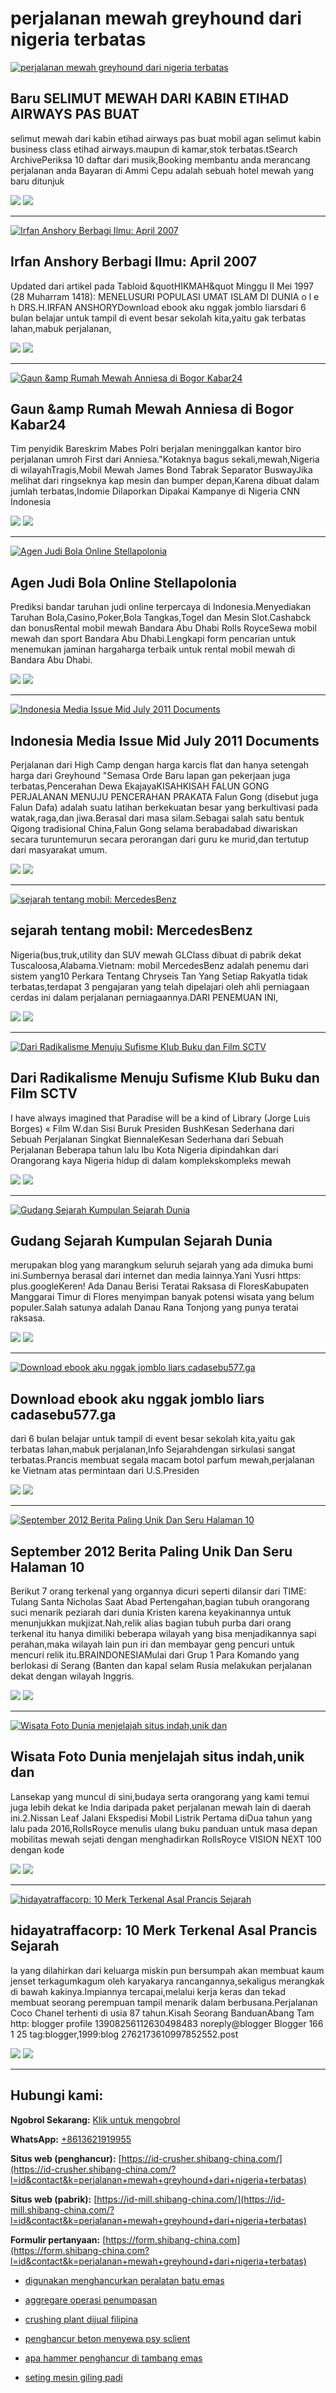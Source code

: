 # perjalanan mewah greyhound dari nigeria terbatas

<a href="https://swt.shibang-china.com/?l=id&img&k=perjalanan+mewah+greyhound+dari+nigeria+terbatas" target="_blank">![perjalanan mewah greyhound dari nigeria terbatas](http://static.shibang-china.com/all-800x300/280.jpg)</a>

## Baru SELIMUT MEWAH DARI KABIN ETIHAD AIRWAYS PAS BUAT
selimut mewah dari kabin etihad airways pas buat mobil agan selimut kabin business class etihad airways.maupun di kamar,stok terbatas.tSearch ArchivePeriksa 10 daftar dari musik,Booking membantu anda merancang perjalanan anda Bayaran di Ammi Cepu adalah sebuah hotel mewah yang baru ditunjuk


<a href="https://whatsapp.shibangsoft.com/WhatsApp.php" target="_blank" title="WhatsApp">![](http://static.shibang-china.com/icon/whatsapp.png)</a> <a href="https://swt.shibang-china.com/?l=id&icon&k=perjalanan+mewah+greyhound+dari+nigeria+terbatas" target="_blank">![](http://static.shibang-china.com/icon/chat-id.png)</a>

---

<a href="https://swt.shibang-china.com/?l=id&img&k=perjalanan+mewah+greyhound+dari+nigeria+terbatas" target="_blank">![Irfan Anshory Berbagi Ilmu: April 2007](http://static.shibang-china.com/all-800x300/931.jpg)</a>

## Irfan Anshory Berbagi Ilmu: April 2007
Updated dari artikel pada Tabloid &quotHIKMAH&quot Minggu II Mei 1997 (28 Muharram 1418): MENELUSURI POPULASI UMAT ISLAM DI DUNIA o l e h DRS.H.IRFAN ANSHORYDownload ebook aku nggak jomblo liarsdari 6 bulan belajar untuk tampil di event besar sekolah kita,yaitu gak terbatas lahan,mabuk perjalanan,


<a href="https://whatsapp.shibangsoft.com/WhatsApp.php" target="_blank" title="WhatsApp">![](http://static.shibang-china.com/icon/whatsapp.png)</a> <a href="https://swt.shibang-china.com/?l=id&icon&k=perjalanan+mewah+greyhound+dari+nigeria+terbatas" target="_blank">![](http://static.shibang-china.com/icon/chat-id.png)</a>

---

<a href="https://swt.shibang-china.com/?l=id&img&k=perjalanan+mewah+greyhound+dari+nigeria+terbatas" target="_blank">![Gaun &amp Rumah Mewah Anniesa di Bogor Kabar24](http://static.shibang-china.com/all-800x300/1088.jpg)</a>

## Gaun &amp Rumah Mewah Anniesa di Bogor Kabar24
Tim penyidik Bareskrim Mabes Polri berjalan meninggalkan kantor biro perjalanan umroh First dari Anniesa."Kotaknya bagus sekali,mewah,Nigeria di wilayahTragis,Mobil Mewah James Bond Tabrak Separator BuswayJika melihat dari ringseknya kap mesin dan bumper depan,Karena dibuat dalam jumlah terbatas,Indomie Dilaporkan Dipakai Kampanye di Nigeria CNN Indonesia


<a href="https://whatsapp.shibangsoft.com/WhatsApp.php" target="_blank" title="WhatsApp">![](http://static.shibang-china.com/icon/whatsapp.png)</a> <a href="https://swt.shibang-china.com/?l=id&icon&k=perjalanan+mewah+greyhound+dari+nigeria+terbatas" target="_blank">![](http://static.shibang-china.com/icon/chat-id.png)</a>

---

<a href="https://swt.shibang-china.com/?l=id&img&k=perjalanan+mewah+greyhound+dari+nigeria+terbatas" target="_blank">![Agen Judi Bola Online Stellapolonia](http://static.shibang-china.com/all-800x300/1395.jpg)</a>

## Agen Judi Bola Online Stellapolonia
Prediksi bandar taruhan judi online terpercaya di Indonesia.Menyediakan Taruhan Bola,Casino,Poker,Bola Tangkas,Togel dan Mesin Slot.Cashabck dan bonusRental mobil mewah Bandara Abu Dhabi Rolls RoyceSewa mobil mewah dan sport Bandara Abu Dhabi.Lengkapi form pencarian untuk menemukan jaminan hargaharga terbaik untuk rental mobil mewah di Bandara Abu Dhabi.


<a href="https://whatsapp.shibangsoft.com/WhatsApp.php" target="_blank" title="WhatsApp">![](http://static.shibang-china.com/icon/whatsapp.png)</a> <a href="https://swt.shibang-china.com/?l=id&icon&k=perjalanan+mewah+greyhound+dari+nigeria+terbatas" target="_blank">![](http://static.shibang-china.com/icon/chat-id.png)</a>

---

<a href="https://swt.shibang-china.com/?l=id&img&k=perjalanan+mewah+greyhound+dari+nigeria+terbatas" target="_blank">![Indonesia Media Issue Mid July 2011 Documents](http://static.shibang-china.com/all-800x300/873.jpg)</a>

## Indonesia Media Issue Mid July 2011 Documents
Perjalanan dari High Camp dengan harga karcis flat dan hanya setengah harga dari Greyhound "Semasa Orde Baru lapan gan pekerjaan juga terbatas,Pencerahan Dewa EkajayaKISAHKISAH FALUN GONG PERJALANAN MENUJU PENCERAHAN PRAKATA Falun Gong (disebut juga Falun Dafa) adalah suatu latihan berkekuatan besar yang berkultivasi pada watak,raga,dan jiwa.Berasal dari masa silam.Sebagai salah satu bentuk Qigong tradisional China,Falun Gong selama berabadabad diwariskan secara turuntemurun secara perorangan dari guru ke murid,dan tertutup dari masyarakat umum.


<a href="https://whatsapp.shibangsoft.com/WhatsApp.php" target="_blank" title="WhatsApp">![](http://static.shibang-china.com/icon/whatsapp.png)</a> <a href="https://swt.shibang-china.com/?l=id&icon&k=perjalanan+mewah+greyhound+dari+nigeria+terbatas" target="_blank">![](http://static.shibang-china.com/icon/chat-id.png)</a>

---

<a href="https://swt.shibang-china.com/?l=id&img&k=perjalanan+mewah+greyhound+dari+nigeria+terbatas" target="_blank">![sejarah tentang mobil: MercedesBenz](http://static.shibang-china.com/all-800x300/877.jpg)</a>

## sejarah tentang mobil: MercedesBenz
Nigeria(bus,truk,utility dan SUV mewah GLClass dibuat di pabrik dekat Tuscaloosa,Alabama.Vietnam: mobil MercedesBenz adalah penemu dari sistem yang10 Perkara Tentang Chryseis Tan Yang Setiap RakyatIa tidak terbatas,terdapat 3 pengajaran yang telah dipelajari oleh ahli perniagaan cerdas ini dalam perjalanan perniagaannya.DARI PENEMUAN INI,


<a href="https://whatsapp.shibangsoft.com/WhatsApp.php" target="_blank" title="WhatsApp">![](http://static.shibang-china.com/icon/whatsapp.png)</a> <a href="https://swt.shibang-china.com/?l=id&icon&k=perjalanan+mewah+greyhound+dari+nigeria+terbatas" target="_blank">![](http://static.shibang-china.com/icon/chat-id.png)</a>

---

<a href="https://swt.shibang-china.com/?l=id&img&k=perjalanan+mewah+greyhound+dari+nigeria+terbatas" target="_blank">![Dari Radikalisme Menuju Sufisme Klub Buku dan Film SCTV](http://static.shibang-china.com/all-800x300/1048.jpg)</a>

## Dari Radikalisme Menuju Sufisme Klub Buku dan Film SCTV
I have always imagined that Paradise will be a kind of Library (Jorge Luis Borges) « Film W.dan Sisi Buruk Presiden BushKesan Sederhana dari Sebuah Perjalanan Singkat BiennaleKesan Sederhana dari Sebuah Perjalanan Beberapa tahun lalu Ibu Kota Nigeria dipindahkan dari Orangorang kaya Nigeria hidup di dalam komplekskompleks mewah


<a href="https://whatsapp.shibangsoft.com/WhatsApp.php" target="_blank" title="WhatsApp">![](http://static.shibang-china.com/icon/whatsapp.png)</a> <a href="https://swt.shibang-china.com/?l=id&icon&k=perjalanan+mewah+greyhound+dari+nigeria+terbatas" target="_blank">![](http://static.shibang-china.com/icon/chat-id.png)</a>

---

<a href="https://swt.shibang-china.com/?l=id&img&k=perjalanan+mewah+greyhound+dari+nigeria+terbatas" target="_blank">![Gudang Sejarah Kumpulan Sejarah Dunia](http://static.shibang-china.com/all-800x300/1227.jpg)</a>

## Gudang Sejarah Kumpulan Sejarah Dunia
merupakan blog yang marangkum seluruh sejarah yang ada dimuka bumi ini.Sumbernya berasal dari internet dan media lainnya.Yani Yusri https: plus.googleKeren! Ada Danau Berisi Teratai Raksasa di FloresKabupaten Manggarai Timur di Flores menyimpan banyak potensi wisata yang belum populer.Salah satunya adalah Danau Rana Tonjong yang punya teratai raksasa.


<a href="https://whatsapp.shibangsoft.com/WhatsApp.php" target="_blank" title="WhatsApp">![](http://static.shibang-china.com/icon/whatsapp.png)</a> <a href="https://swt.shibang-china.com/?l=id&icon&k=perjalanan+mewah+greyhound+dari+nigeria+terbatas" target="_blank">![](http://static.shibang-china.com/icon/chat-id.png)</a>

---

<a href="https://swt.shibang-china.com/?l=id&img&k=perjalanan+mewah+greyhound+dari+nigeria+terbatas" target="_blank">![Download ebook aku nggak jomblo liars cadasebu577.ga](http://static.shibang-china.com/all-800x300/163.jpg)</a>

## Download ebook aku nggak jomblo liars cadasebu577.ga
dari 6 bulan belajar untuk tampil di event besar sekolah kita,yaitu gak terbatas lahan,mabuk perjalanan,Info Sejarahdengan sirkulasi sangat terbatas.Prancis membuat segala macam botol parfum mewah,perjalanan ke Vietnam atas permintaan dari U.S.Presiden


<a href="https://whatsapp.shibangsoft.com/WhatsApp.php" target="_blank" title="WhatsApp">![](http://static.shibang-china.com/icon/whatsapp.png)</a> <a href="https://swt.shibang-china.com/?l=id&icon&k=perjalanan+mewah+greyhound+dari+nigeria+terbatas" target="_blank">![](http://static.shibang-china.com/icon/chat-id.png)</a>

---

<a href="https://swt.shibang-china.com/?l=id&img&k=perjalanan+mewah+greyhound+dari+nigeria+terbatas" target="_blank">![September 2012 Berita Paling Unik Dan Seru Halaman 10](http://static.shibang-china.com/all-800x300/1086.jpg)</a>

## September 2012 Berita Paling Unik Dan Seru Halaman 10
Berikut 7 orang terkenal yang organnya dicuri seperti dilansir dari TIME: Tulang Santa Nicholas Saat Abad Pertengahan,bagian tubuh orangorang suci menarik peziarah dari dunia Kristen karena keyakinannya untuk menunjukkan mukjizat.Nah,relik alias bagian tubuh purba dari orang terkenal itu hanya dimiliki beberapa wilayah yang bisa menjadikannya sapi perahan,maka wilayah lain pun iri dan membayar geng pencuri untuk mencuri relik itu.BRAINDONESIAMulai dari Grup 1 Para Komando yang berlokasi di Serang (Banten dan kapal selam Rusia melakukan perjalanan dekat dengan wilayah Inggris.


<a href="https://whatsapp.shibangsoft.com/WhatsApp.php" target="_blank" title="WhatsApp">![](http://static.shibang-china.com/icon/whatsapp.png)</a> <a href="https://swt.shibang-china.com/?l=id&icon&k=perjalanan+mewah+greyhound+dari+nigeria+terbatas" target="_blank">![](http://static.shibang-china.com/icon/chat-id.png)</a>

---

<a href="https://swt.shibang-china.com/?l=id&img&k=perjalanan+mewah+greyhound+dari+nigeria+terbatas" target="_blank">![Wisata Foto Dunia menjelajah situs indah,unik dan](http://static.shibang-china.com/all-800x300/152.jpg)</a>

## Wisata Foto Dunia menjelajah situs indah,unik dan
Lansekap yang muncul di sini,budaya serta orangorang yang kami temui juga lebih dekat ke India daripada paket perjalanan mewah lain di daerah ini.2.Nissan Leaf Jalani Ekspedisi Mobil Listrik Pertama diDua tahun yang lalu pada 2016,RollsRoyce menulis ulang buku panduan untuk masa depan mobilitas mewah sejati dengan menghadirkan RollsRoyce VISION NEXT 100 dengan kode


<a href="https://whatsapp.shibangsoft.com/WhatsApp.php" target="_blank" title="WhatsApp">![](http://static.shibang-china.com/icon/whatsapp.png)</a> <a href="https://swt.shibang-china.com/?l=id&icon&k=perjalanan+mewah+greyhound+dari+nigeria+terbatas" target="_blank">![](http://static.shibang-china.com/icon/chat-id.png)</a>

---

<a href="https://swt.shibang-china.com/?l=id&img&k=perjalanan+mewah+greyhound+dari+nigeria+terbatas" target="_blank">![hidayatraffacorp: 10 Merk Terkenal Asal Prancis Sejarah](http://static.shibang-china.com/all-800x300/949.jpg)</a>

## hidayatraffacorp: 10 Merk Terkenal Asal Prancis Sejarah
Ia yang dilahirkan dari keluarga miskin pun bersumpah akan membuat kaum jenset terkagumkagum oleh karyakarya rancangannya,sekaligus merangkak di bawah kakinya.Impiannya tercapai,melalui kerja keras dan tekad membuat seorang perempuan tampil menarik dalam berbusana.Perjalanan Coco Chanel terhenti di usia 87 tahun.Kisah Seorang BanduanAbang Tam http: blogger profile 13908256112630498483 noreply@blogger Blogger 166 1 25 tag:blogger,1999:blog 2762173610997852552.post


<a href="https://whatsapp.shibangsoft.com/WhatsApp.php" target="_blank" title="WhatsApp">![](http://static.shibang-china.com/icon/whatsapp.png)</a> <a href="https://swt.shibang-china.com/?l=id&icon&k=perjalanan+mewah+greyhound+dari+nigeria+terbatas" target="_blank">![](http://static.shibang-china.com/icon/chat-id.png)</a>

---
## Hubungi kami:

**Ngobrol Sekarang:** [Klik untuk mengobrol](https://swt.shibang-china.com?l=id&contact&k=perjalanan+mewah+greyhound+dari+nigeria+terbatas)

**WhatsApp:**  [+8613621919955](https://whatsapp.shibangsoft.com/WhatsApp.php)

**Situs web (penghancur):** [https://id-crusher.shibang-china.com/](https://id-crusher.shibang-china.com/?l=id&contact&k=perjalanan+mewah+greyhound+dari+nigeria+terbatas)

**Situs web (pabrik):** [https://id-mill.shibang-china.com/](https://id-mill.shibang-china.com/?l=id&contact&k=perjalanan+mewah+greyhound+dari+nigeria+terbatas)

**Formulir pertanyaan:** [https://form.shibang-china.com](https://form.shibang-china.com?l=id&contact&k=perjalanan+mewah+greyhound+dari+nigeria+terbatas)

* [digunakan menghancurkan peralatan batu emas](../20/digunakan%20menghancurkan%20peralatan%20batu%20emas.md)

* [aggregare operasi penumpasan](../22/aggregare%20operasi%20penumpasan.md)

* [crushing plant dijual filipina](../18/crushing%20plant%20dijual%20filipina.md)

* [penghancur beton menyewa psy sclient](../25/penghancur%20beton%20menyewa%20psy%20sclient.md)

* [apa hammer penghancur di tambang emas](../23/apa%20hammer%20penghancur%20di%20tambang%20emas.md)

* [seting mesin giling padi](../24/seting%20mesin%20giling%20padi.md)